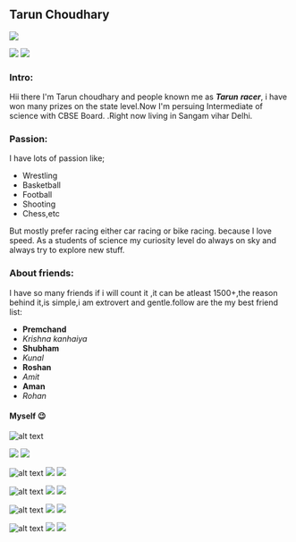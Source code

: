 ## Tarun Choudhary

![](https://img.shields.io/badge/Follower-8.7k-red?style=for-the-badge&logo=github)


![](https://img.shields.io/badge/Twitter-1.5k+-blue?style=social&logo=twitter)
![](https://img.shields.io/badge/Facebook-1.9k+-yellow?style=social&logo=facebook)






### Intro:

Hii there I'm Tarun choudhary  and people known me as **_Tarun_** **_racer_**,
i have won many prizes on the state level.Now I'm persuing Intermediate of science with CBSE Board.
.Right now living in Sangam vihar Delhi.


### Passion:
I have lots of passion like; 
* Wrestling
* Basketball 
* Football
* Shooting
* Chess,etc

But mostly prefer racing either car racing or bike racing.
 because I love speed.
As a students of science my curiosity level do always on sky and always try to explore new stuff.

<!-- ### My pic with my friends:-->

<!-- [comment]: ![alt text](https://tarun-choudhary.github.io/intro/IMG_20191211_175429.jpg ) -->


### About friends:
I have so many friends if i will count it ,it can be atleast 1500+,the reason behind it,is simple,i am
extrovert and gentle.follow are the my best friend list:
* **Premchand**
* _Krishna kanhaiya_
* **Shubham**
* _Kunal_
* **Roshan**
* _Amit_
* **Aman**
* _Rohan_

#### Myself 😉

<!-- ![alt text](https://tarun-choudhary.github.io/intro/IMG-20190928-WA0014.jpg ) -->
![alt text](https://tarun-choudhary.github.io/intro/IMG_20210106_090433_790.jpg)

![](https://img.shields.io/badge/Likes-6.4k+-yellow?style=social&logo=facebook)
![](https://img.shields.io/badge/Upvote-1.2k+-yellow?style=social&logo=reddit)




<!-- ![alt text](https://tarun-choudhary.github.io/intro/tarun1.jpg ) -->

![alt text](https://tarun-choudhary.github.io/intro/tarun2.jpg )
![](https://img.shields.io/badge/Likes-4.2k+-yellow?style=social&logo=facebook)
![](https://img.shields.io/badge/Upvote-1.8k+-yellow?style=social&logo=reddit)


![alt text](https://tarun-choudhary.github.io/intro/IMG_20201202_123619_698.jpg)
![](https://img.shields.io/badge/Likes-3.7k+-yellow?style=social&logo=facebook)
![](https://img.shields.io/badge/Upvote-1.1k+-yellow?style=social&logo=reddit)



![alt text](https://tarun-choudhary.github.io/intro/IMG_20201202_123625_156.jpg)
![](https://img.shields.io/badge/Likes-7.2k+-yellow?style=social&logo=facebook)
![](https://img.shields.io/badge/Upvote-1.8k+-yellow?style=social&logo=reddit)

![alt text](https://tarun-choudhary.github.io/intro/IMG_20201202_123622_764.jpg )
![](https://img.shields.io/badge/Likes-2.9k+-yellow?style=social&logo=facebook)
![](https://img.shields.io/badge/Upvote-1k+-yellow?style=social&logo=reddit)




<!-- #### Pics of few but best friends
![alt text](https://tarun-choudhary.github.io/intro/IMG-20190928-WA0020.jpg )
![](https://img.shields.io/badge/Likes-1k+-yellow?style=social&logo=facebook)
![](https://img.shields.io/badge/Upvote-2.3k+-yellow?style=social&logo=reddit)

![alt text](https://tarun-choudhary.github.io/intro/IMG-20190928-WA0021.jpg )
![](https://img.shields.io/badge/Likes-3k+-yellow?style=social&logo=facebook)
![](https://img.shields.io/badge/Upvote-0.9k+-yellow?style=social&logo=reddit)


![alt text](https://tarun-choudhary.github.io/intro/IMG-20190928-WA0022.jpg )
![](https://img.shields.io/badge/Likes-1.6k+-yellow?style=social&logo=facebook)
![](https://img.shields.io/badge/Upvote-1.7k+-yellow?style=social&logo=reddit)




##### you can see the raushan's yogashan 😂😂😂😂
![alt raushan yoga ](https://tarun-choudhary.github.io/intro/IMG-20190928-WA0025.jpg "raushan yogashan")
![](https://img.shields.io/badge/Likes-1.4k+-yellow?style=social&logo=facebook)
![](https://img.shields.io/badge/Upvote-1k+-yellow?style=social&logo=reddit) -->
